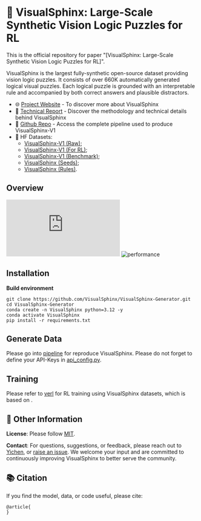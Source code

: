 # 🦁 VisualSphinx: Large-Scale Synthetic Vision Logic Puzzles for RL

This is the official repository for paper "[VisualSphinx: Large-Scale Synthetic Vision Logic Puzzles for RL]". 


VisualSphinx is the largest fully-synthetic open-source dataset providing vision logic puzzles. It consists of over 660K automatically generated logical visual puzzles. Each logical puzzle is grounded with an interpretable rule and accompanied by both correct answers and plausible distractors.

- 🌐 [Project Website](https://visualsphinx.github.io/) - To discover more about VisualSphinx
- 📖 [Technical Report]() - Discover the methodology and technical details behind VisualSphinx
- 🔧 [Github Repo](https://github.com/VisualSphinx/VisualSphinx) - Access the complete pipeline used to produce VisualSphinx-V1
- 🤗 HF Datasets:
  - [VisualSphinx-V1 (Raw)](https://huggingface.co/datasets/VisualSphinx/VisualSphinx-V1-Raw);
  - [VisualSphinx-V1 (For RL)](https://huggingface.co/datasets/VisualSphinx/VisualSphinx-V1-RL-20K); 
  - [VisualSphinx-V1 (Benchmark)](https://huggingface.co/datasets/VisualSphinx/VisualSphinx-V1-Benchmark);
  - [VisualSphinx (Seeds)](https://huggingface.co/datasets/VisualSphinx/VisualSphinx-Seeds); 
  - [VisualSphinx (Rules)](https://huggingface.co/datasets/VisualSphinx/VisualSphinx-V1-Rules). 

## Overview
![VisualSphinx](https://visualsphinx.github.io/static/images/main.pdf)
![performance](https://visualsphinx.github.io/static/images/performance.png)

## Installation

**Build environment**
```
git clone https://github.com/VisualSphinx/VisualSphinx-Generator.git
cd VisualSphinx-Generator
conda create -n VisualSphinx python=3.12 -y
conda activate VisualSphinx
pip install -r requirements.txt
```

## Generate Data
Please go into [pipeline](/pipeline) for reproduce VisualSphinx. Please do not forget to define your API-Keys in [api_config.py](pipeline/api_config.py).


<!-- ## Features
KodCode is a comprehensive pipeline designed to generate diverse, challenging, and verifiable synthetic datasets for coding tasks. Key features include:
- **Diverse Sources:** Generate high-quality coding questions from multiple sources including zero-shot generation, human-written assessment questions, code snippets, and technical documentation - **all unified in a single framework!**
- **Self-Verification:** Generate verifiable solutions and tests for each coding question. Support pytest and parallel execution.
- **Style Converter:** Easy to convert between different styles of coding questions. -->


## Training

Please refer to [verl](https://github.com/volcengine/verl) for RL training using VisualSphinx datasets, which is based on .

## 🧐 Other Information

**License**: Please follow [MIT](https://choosealicense.com/licenses/mit/).

**Contact**: For questions, suggestions, or feedback, please reach out to [Yichen](mailto:yfeng42@uw.edu), or [raise an issue](https://github.com/VisualSphinx/VisualSphinx/issues/new). We welcome your input and are committed to continuously improving VisualSphinx to better serve the community.

## 📚 Citation

If you find the model, data, or code useful, please cite:
```
@article{
}
```